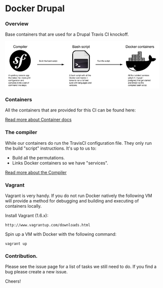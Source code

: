 Docker Drupal
=============

### Overview

Base containers that are used for a Drupal Travis CI knockoff.

![Diagram](./docs/diagram.png "docs/diagram.png")

### Containers

All the containers that are provided for this CI can be found here:

[Read more about Container docs](containers)

### The compiler

While our containers do run the TravisCI configuration file. They only run the
build "script" instructions. It's up to us to:

* Build all the permutations.
* Links Docker containers so we have "services".

[Read more about the Compiler](compiler)

### Vagrant

Vagrant is very handy. If you do not run Docker natively the following VM will
provide a method for debugging and building and executing of containers locally.

Install Vagrant (1.6.x):

```
http://www.vagrantup.com/downloads.html
```

Spin up a VM with Docker with the following command:

```
vagrant up
```

### Contribution.

Please see the issue page for a list of tasks we still need to do. If you find a bug please create a new issue.

Cheers!
